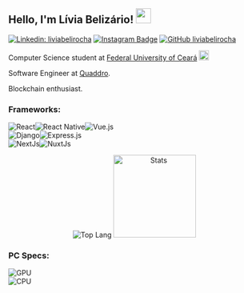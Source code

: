 ## Hello, I'm Lívia Belizário! <img src="https://media.giphy.com/media/bcKmIWkUMCjVm/giphy.gif" width="30">

[![Linkedin: liviabelirocha](https://img.shields.io/badge/-liviabelirocha-blue?style=flat-square&logo=Linkedin&logoColor=white&link=https://www.linkedin.com/in/liviabelirocha/)](https://www.linkedin.com/in/l%C3%ADvia-beliz%C3%A1rio-92997b162/)
[![Instagram Badge](https://img.shields.io/badge/-Instagram-C13584?style=flat&labelColor=C13584&logo=instagram&logoColor=white&link=https://www.instagram.com/codepwr/)](https://www.instagram.com/liviabelirocha/)
[![GitHub liviabelirocha](https://img.shields.io/github/followers/liviabelirocha?label=follow&style=social)](https://github.com/liviabelirocha)

Computer Science student at [Federal University of Ceará](https://cc.ufc.br) <img src="https://media.giphy.com/media/tHufwMDTUi20E/giphy.gif" width="20">

Software Engineer at [Quaddro](https://quaddro.co/).

Blockchain enthusiast.

### Frameworks:

<img alt="React" src="https://img.shields.io/badge/react%20-%2320232a.svg?&style=for-the-badge&logo=react&logoColor=%2361DAFB"/><img alt="React Native" src="https://img.shields.io/badge/react_native%20-%2320232a.svg?&style=for-the-badge&logo=react&logoColor=%2361DAFB"/><img alt="Vue.js" src="https://img.shields.io/badge/vuejs%20-%2335495e.svg?&style=for-the-badge&logo=vue.js&logoColor=%234FC08D"/> <br/>
<img alt="Django" src="https://img.shields.io/badge/django%20-%23092E20.svg?&style=for-the-badge&logo=django&logoColor=white"/><img alt="Express.js" src="https://img.shields.io/badge/express.js%20-%23404d59.svg?&style=for-the-badge"/> <br/>
<img alt="NextJs" src="https://img.shields.io/badge/next.js-000000?style=for-the-badge&logo=nextdotjs&logoColor=white"/><img alt="NuxtJs" src="https://img.shields.io/badge/nuxt.js-00C58E?style=for-the-badge&logo=nuxtdotjs&logoColor=white"/>

<p align="center">
  <img alt="Top Lang" src="https://github-readme-stats.vercel.app/api/top-langs/?username=liviabelirocha&layout=compact&theme=radical&exclude_repo=match-prophet,datascience-ck0223,ia-ck0248"> <img alt="Stats" src="https://github-readme-stats.vercel.app/api?username=liviabelirocha&show_icons=true&theme=radical" height="165">
</p>

### PC Specs:

<img alt="GPU" src="https://img.shields.io/badge/NVIDIA-GTX1050TI-76B900?style=for-the-badge&logo=nvidia&logoColor=white"/><br/><img alt="CPU" src="https://img.shields.io/badge/Intel-Core_i3_10th-0071C5?style=for-the-badge&logo=intel&logoColor=white"/>
